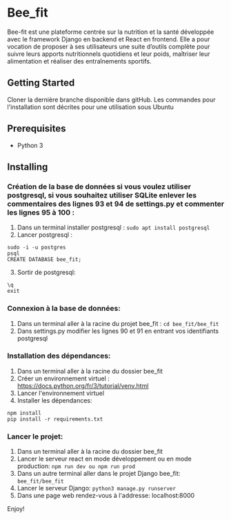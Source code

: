 # **Bee_fit**

Bee-fit est une plateforme centrée sur la nutrition et la santé développée avec le framework Django en backend et React en frontend.
Elle a pour vocation de proposer à ses utilisateurs une suite d’outils complète pour suivre leurs apports nutritionnels quotidiens et leur poids, maîtriser leur alimentation et réaliser des entraînements sportifs.

## **Getting Started**

Cloner la dernière branche disponible dans gitHub.
Les commandes pour l'installation sont décrites pour une utilisation sous Ubuntu 

## **Prerequisites**
- Python 3 

## **Installing**

### Création de la base de données si vous voulez utiliser postgresql, si vous souhaitez utiliser SQLite enlever les commentaires des lignes 93 et 94 de settings.py et commenter les lignes 95 à 100 :
1. Dans un terminal installer postgresql : 
`sudo apt install postgresql`
2. Lancer postgresql : 
```
sudo -i -u postgres
psql
CREATE DATABASE bee_fit;
```
3. Sortir de postgresql:
```
\q
exit
```
### Connexion à la base de données:
1. Dans un terminal aller à la racine du projet  bee_fit : 
`cd bee_fit/bee_fit`
2. Dans settings.py modifier les lignes 90 et 91 en entrant vos identifiants postgresql

### Installation des dépendances:
1. Dans un terminal aller à la racine du dossier bee_fit
2. Créer un environnement virtuel : https://docs.python.org/fr/3/tutorial/venv.html
3. Lancer l'environnement virtuel
4. Installer les dépendances:
```
npm install
pip install -r requirements.txt
```
### Lancer le projet:
1. Dans un terminal aller à la racine du dossier bee_fit
2. Lancer le serveur react en mode développement ou en mode production:
`npm run dev ou npm run prod`
3. Dans un autre terminal aller dans le projet Django bee_fit: 
`bee_fit/bee_fit`
4. Lancer le serveur Django:
`python3 manage.py runserver`
5. Dans une page web rendez-vous à l'addresse: localhost:8000

Enjoy!

